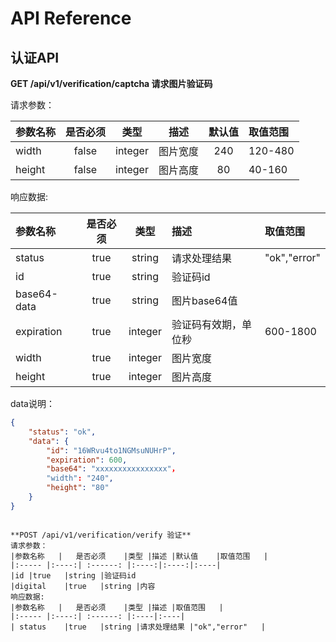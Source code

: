 # API Reference
## 认证API
**GET /api/v1/verification/captcha 请求图片验证码**

请求参数：

|参数名称	|	是否必须	|类型	|描述	|默认值	|取值范围	|
|:-----	|:----:| :------: |:----:|:----:|:----|
|width	|false	|integer	|图片宽度	|240	|120-480|
|height	|false	|integer	|图片高度	|80	|40-160|

响应数据:

|参数名称	|	是否必须	|类型	|描述	|取值范围	|
|:-----	|:----:| :------: |:----|:----|
| status    |true	|string	|请求处理结果	|"ok","error"	|
|id	|true		|string	|验证码id	|	|
|base64-data	|true	|string	|图片base64值	|	|
|expiration	|true	|integer	|验证码有效期，单位秒	|600-1800	|
|width	|true	|integer	|图片宽度	|
|height	|true	|integer	|图片高度|

data说明：
```json
{
	"status": "ok",
	"data": {
		"id": "16WRvu4to1NGMsuNUHrP",
		"expiration": 600,
		"base64": "xxxxxxxxxxxxxxxx"，
		"width": "240",
		"height": "80"
	}
}
```

```

**POST /api/v1/verification/verify 验证**
请求参数：
|参数名称	|	是否必须	|类型	|描述	|默认值	|取值范围	|
|:-----	|:----:| :------: |:----:|:----:|:----|
|id	|true	|string	|验证码id	
|digital	|true	|string	|内容
响应数据:
|参数名称	|	是否必须	|类型	|描述	|取值范围	|
|:-----	|:----:| :------: |:----|:----|
| status    |true	|string	|请求处理结果	|"ok","error"	|
